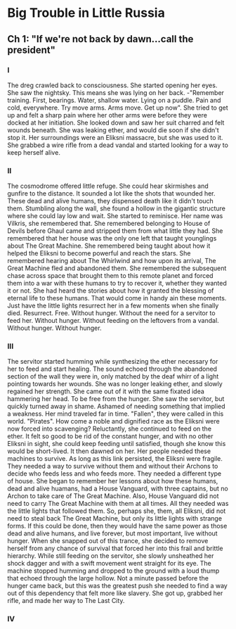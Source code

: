 
# Big Trouble in Little Russia
## Ch 1: "If we're not back by dawn...call the president"
### I
The dreg crawled back to consciousness. She started opening her eyes. She saw the nightsky. This means she was lying on her back.
-"Remember training. First, bearings. Water, shallow water. Lying on a puddle. Pain and cold, everywhere. Try move arms. Arms move. Get up now".
She tried to get up and felt a sharp pain where her other arms were before they were docked at her initiation. She looked down and saw her suit charred and felt wounds beneath. She was leaking ether, and would die soon if she didn't stop it. Her surroundings were an Eliksni massacre, but she was used to it. She grabbed a wire rifle from a dead vandal and started looking for a way to keep herself alive.

### II
The cosmodrome offered little refuge. She could hear skirmishes and gunfire to the distance. It sounded a lot like the shots that wounded her. These dead and alive humans, they dispensed death like it didn't touch them. Stumbling along the wall, she found a hollow in the gigantic structure where she could lay low and wait. She started to reminisce. Her name was Vilkris, she remembered that. She remembered belonging to House of Devils before Ghaul came and stripped them from what little they had. She remembered that her house was the only one left that taught younglings about The Great Machine. She remembered being taught about how it helped the Eliksni to become powerful and reach the stars. She remembered hearing about The Whirlwind and how upon its arrival, The Great Machine fled and abandoned them. She remembered the subsequent chase across space that brought them to this remote planet and forced them into a war with these humans to try to recover it, whether they wanted it or not. She had heard the stories about how it granted the blessing of eternal life to these humans. That would come in handy ain these moments. Just have the little lights resurrect her in a few moments when she finally died. Resurrect. Free. Without hunger. Without the need for a servitor to feed her. Without hunger. Without feeding on the leftovers from a vandal. Without hunger. Without hunger.

### III
The servitor started humming while synthesizing the ether necessary for her to feed and start healing. The sound echoed through the abandoned section of the wall they were in, only matched by the deaf whirr of a light pointing towards her wounds. She was no longer leaking ether, and slowly regained her strength. She came out of it with the same fixated idea hammering her head. To be free from the hunger. She saw the servitor, but quickly turned away in shame. Ashamed of needing something that implied a weakness. Her mind traveled far in time. "Fallen", they were called in this world. "Pirates". How come a noble and dignified race as the Eliksni were now forced into scavenging? Reluctantly, she continued to feed on the ether. It felt so good to be rid of the constant hunger, and with no other Eliksni in sight, she could keep feeding until satisfied, though she know this would be short-lived. It then dawned on her. Her people needed these machines to survive. As long as this link persisted, the Eliksni were fragile. They needed a way to survive without them and without their Archons to decide who feeds less and who feeds more. They needed a different type of house. She began to remember her lessons about how these humans, dead and alive huamans, had a House Vanguard, with three captains, but no Archon to take care of The Great Machine. Also, House Vanguard did not need to carry The Great Machine with them at all times. All they needed was the little lights that followed them. So, perhaps she, them, all Eliksni, did not need to steal back The Great Machine, but only its little lights with strange forms. If this could be done, then they would have the same power as those dead and alive humans, and live forever, but most important, live without hunger. When she snapped out of this trance, she decided to remove herself from any chance of survival that forced her into this frail and brittle hierarchy. While still feeding on the servitor, she slowly unsheathed her shock dagger and with a swift movement went straight for its eye. The machine stopped humming and dropped to the ground with a loud thump that echoed through the large hollow. Not a minute passed before the hunger came back, but this was the greatest push she needed to find a way out of this dependency that felt more like slavery. She got up, grabbed her rifle, and made her way to The Last City. 

### IV
